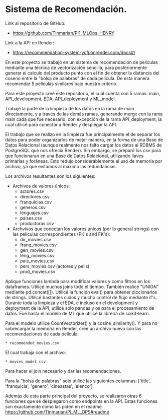 # Sistema de Recomendación.

Link al repositorio de GitHub:

  * https://github.com/Tinmarian/PI1_MLOps_HENRY

Link a la API en Render:

  * https://recommendation-system-ycfj.onrender.com/docs#/

En este proyecto se trabajó en un sistema de recomendación de películas mediante una técnica de vectorización sencilla, 
para posteriormente generar el calculo del producto punto con el fin de obtener la distancia del coseno entre la "bolsa de palabras" de cada
película. De esta manera recomendar 5 películas similares bajo nuestro criterio.

Para este proyecto creé este repositorio, el cual cuenta con 5 ramas: main, API_development, EDA, API_deployment y ML_model.

Trabajé la parte de la limpieza de los datos en la rama de main directamente, y a través de las demás ramas, generando merge con la rama main cada que
fue necesario, con excepción de la rama API_deployment, la cual utilicé para conectar a Render y desplegar la API.

El trabajo que se realizo en la limpieza fue principalmente el de separar los datos para poder organizarlos de mejor manera, en la forma de una 
Base de Datos Relacional (aunque realmente nos faltó cargar los datos al RDBMS de PostgreSQL que nos ofrecía Render). Sin embargo, 
se preparó los csv para que funcionaran en una Base de Datos Relacional, utilizando llaves primarias y foráneas. Esto redujo considerablemente el uso
de memoria por archivo, ya que evitamos al máximo las redundancias.

Los archivos resultantes son los siguientes:

  * Archivos de valores únicos:
      * actores.csv
      * directores.csv
      * franquicias.csv
      * generos.csv
      * lenguajes.csv
      * paises.csv
      * productoras.csv
  * Archvivos que conectan los valores únicos (por lo general strings) con las películas correspondientes (PK's and FK's):
      * dir_movies.csv
      * franq_movies.csv
      * gen_movies.csv
      * leng_movies.csv
      * pais_movies.csv
      * pers_movies.csv (actores y pelis)
      * prod_movies.csv

Aplique funciones lambda para modificar valores y como filtros en los dataframes. Utilicé muchos joins todo el tiempo. También realicé "UNION"
mediante pd.concat([]). Utilicé la función eval() para obtener diccionarios de strings. Utilicé bastantes ciclos y mucho control de flujo 
mediante if's. Durante toda la limpieza y el EDA, e incluso en el development y deployment de la API, utilicé solo pandas y os para el 
procesamiento de datos. Fue hasta el modelo de ML que utilicé la librería de scikit-learn.

Para el modelo utilice CountVectorizer() y la cosine_similarity(). Y para no sobrecargar la memoria en Render, cree un archivo nuevo con 
las recomendaciones de cada película:

    * recommended_movies.csv

El cual trabaja con el archivo:

    * movies_model.csv

Para hacer el join necesario y dar las recomendaciones.

Para la "bolsa de palabras" solo utilicé las siguientes columnas: ['title', 'franquicia', 'genero', 'cineastas', 'elenco'].

Además de esta parte principal del proyecto, se realizaron otras 6 funciones que se desplegaron como endpoints en la API. Estas funciones son 
exactamente como las piden en el readme https://github.com/Tinmarian/PI_ML_OPS#readme
